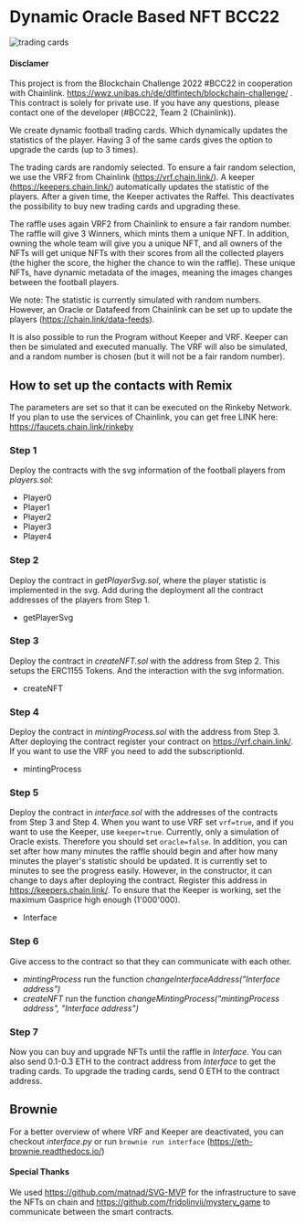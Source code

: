 # Dynamic Oracle Based NFT BCC22
![trading cards](https://github.com/fridolinvii/Dynamic_Oracle_Based_NFT_BCC22/blob/main/docs/tradingcards.png)

#### Disclamer
This project is from the Blockchain Challenge 2022 #BCC22 in cooperation with Chainlink.
https://wwz.unibas.ch/de/dltfintech/blockchain-challenge/ . This contract is solely for private use.
If you have any questions, please contact one of the developer (#BCC22, Team 2 (Chainlink)).

We create dynamic football trading cards. Which dynamically updates the statistics of the player.
Having 3 of the same cards gives the option to upgrade the cards (up to 3 times).

The trading cards are randomly selected. To ensure a fair random selection, we use the VRF2 from Chainlink (https://vrf.chain.link/).
A keeper (https://keepers.chain.link/) automatically updates the statistic of the players.
After a given time, the Keeper activates the Raffel. This deactivates the possibility to buy new trading cards and upgrading these.

The raffle uses again VRF2 from Chainlink to ensure a fair random number. The raffle will give 3 Winners, which mints them a unique NFT.
In addition, owning the whole team will give you a unique NFT, and all owners of the NFTs will get unique NFTs with their scores from all the collected players (the higher the score, the higher the chance to win the raffle).
These unique NFTs, have dynamic metadata of the images, meaning the images changes between the football players.

We note: The statistic is currently simulated with random numbers. However, an Oracle or Datafeed from Chainlink can be set up to update the players (https://chain.link/data-feeds).

It is also possible to run the Program without Keeper and VRF. Keeper can then be simulated and executed manually. The VRF will also be simulated, and a random number is chosen (but it will not be a fair random number).

## How to set up the contacts with Remix ##
The parameters are set so that it can be executed on the Rinkeby Network. If you plan to use the services of Chainlink, you can get free LINK here: https://faucets.chain.link/rinkeby


### Step 1
Deploy the contracts with the svg information of the football players from *players.sol*:
- Player0
- Player1
- Player2
- Player3
- Player4

### Step 2
Deploy the contract in *getPlayerSvg.sol*, where the player statistic is implemented in the svg. Add during the deployment all the contract addresses of the players from Step 1.
- getPlayerSvg

### Step 3
Deploy the contract in *createNFT.sol* with the address from Step 2. This setups the ERC1155 Tokens. And the interaction with the svg information.
- createNFT

### Step 4
Deploy the contract in *mintingProcess.sol* with the address from Step 3. After deploying the contract register your contract on https://vrf.chain.link/. If you want to use the VRF you need to add the subscriptionId.
- mintingProcess

### Step 5
Deploy the contract in *interface.sol* with the addresses of the contracts from Step 3 and Step 4. When you want to use VRF set `vrf=true`, and if you want to use the Keeper, use `keeper=true`. Currently, only a simulation of Oracle exists. Therefore you should set `oracle=false`. In addition, you can set after how many minutes the raffle should begin and after how many minutes the player's statistic should be updated. It is currently set to minutes to see the progress easily. However, in the constructor, it can change to days after deploying the contract. Register this address in https://keepers.chain.link/. To ensure that the Keeper is working, set the maximum Gasprice high enough (1'000'000).
- Interface

### Step 6
Give access to the contract so that they can communicate with each other.
- *mintingProcess* run the function *changeInterfaceAddress("Interface address")*
- *createNFT* run the function *changeMintingProcess("mintingProcess address", "Interface address")*

### Step 7
Now you can buy and upgrade NFTs until the raffle in *Interface*. You can also send 0.1-0.3 ETH to the contract address from *Interface* to get the trading cards. To upgrade the trading cards, send 0 ETH to the contract address.



## Brownie
For a better overview of where VRF and Keeper are deactivated, you can checkout *interface.py* or run `brownie run interface` (https://eth-brownie.readthedocs.io/)

#### Special Thanks
We used https://github.com/matnad/SVG-MVP for the infrastructure to save the NFTs on chain and https://github.com/fridolinvii/mystery_game to communicate between the smart contracts.
